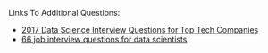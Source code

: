 Links To Additional Questions:

* [2017 Data Science Interview Questions for Top Tech Companies](https://www.dezyre.com/article/2016-data-science-interview-questions-for-top-tech-companies-/189)
* [66 job interview questions for data scientists](http://www.datasciencecentral.com/profiles/blogs/66-job-interview-questions-for-data-scientists)